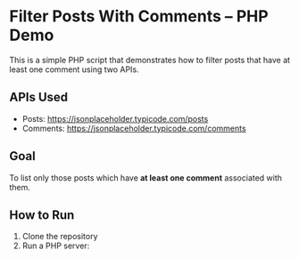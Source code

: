 # Filter Posts With Comments – PHP Demo

This is a simple PHP script that demonstrates how to filter posts that have at least one comment using two APIs.

## APIs Used

- Posts: https://jsonplaceholder.typicode.com/posts
- Comments: https://jsonplaceholder.typicode.com/comments

## Goal

To list only those posts which have **at least one comment** associated with them.

## How to Run

1. Clone the repository
2. Run a PHP server:

